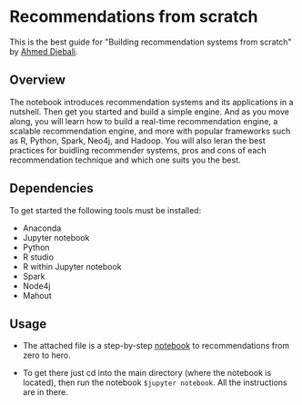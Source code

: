 # Recommendations from scratch

This is the best guide for "Building recommendation systems from scratch" by [Ahmed Djebali](https://goo.gl/dV9EkX).

## Overview

The notebook introduces recommendation systems and its applications in a nutshell. Then get you started and build a simple engine. And as you move along, you will learn how to build a real-time recommendation engine, a scalable recommendation engine, and more with popular frameworks such as R, Python, Spark, Neo4j, and Hadoop. You will also leran the best practices for buidling recommender systems, pros and cons of each recommendation technique and which one suits you the best.

## Dependencies

To get started the following tools must be installed:

* Anaconda
* Jupyter notebook
* Python 
* R studio 
* R within Jupyter notebook
* Spark 
* Node4j
* Mahout 

## Usage 

* The attached file is a step-by-step [notebook](https://github.com/a-djebali/recommendations-from-scratch-/blob/master/Recommendations%20from%20scratch%20.ipynb) to recommendations from zero to hero.

* To get there just cd into the main directory (where the notebook is located), then run the notebook ```$jupyter notebook```. All the instructions are in there.
